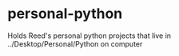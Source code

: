 # personal-python
Holds Reed's personal python projects that live in ../Desktop/Personal/Python on computer
